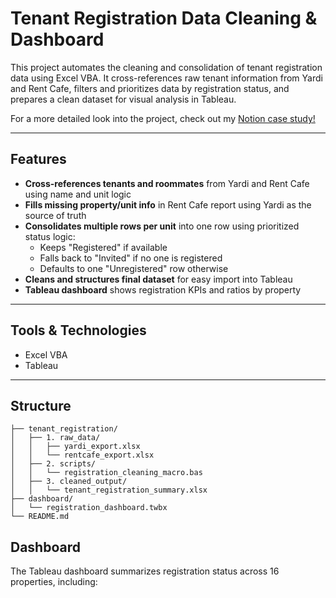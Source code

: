 # Tenant Registration Data Cleaning & Dashboard

This project automates the cleaning and consolidation of tenant registration data using Excel VBA. It cross-references raw tenant information from Yardi and Rent Cafe, filters and prioritizes data by registration status, and prepares a clean dataset for visual analysis in Tableau.

For a more detailed look into the project, check out my [Notion case study!](https://www.notion.so/Resident-Portal-Registration-Analysis-Excel-VBA-Tableau-1d9fcf2408d080d18c8dca641c623dd2)

---

## Features

- **Cross-references tenants and roommates** from Yardi and Rent Cafe using name and unit logic
- **Fills missing property/unit info** in Rent Cafe report using Yardi as the source of truth
- **Consolidates multiple rows per unit** into one row using prioritized status logic:
  - Keeps "Registered" if available
  - Falls back to "Invited" if no one is registered
  - Defaults to one "Unregistered" row otherwise
- **Cleans and structures final dataset** for easy import into Tableau
- **Tableau dashboard** shows registration KPIs and ratios by property

---

## Tools & Technologies

- Excel VBA  
- Tableau  


---

## Structure

```plaintext
├── tenant_registration/
│   ├── 1. raw_data/
│   │   ├── yardi_export.xlsx
│   │   └── rentcafe_export.xlsx
│   ├── 2. scripts/
│   │   └── registration_cleaning_macro.bas
│   ├── 3. cleaned_output/
│   │   └── tenant_registration_summary.xlsx
├── dashboard/
│   └── registration_dashboard.twbx
└── README.md
```

## Dashboard

The Tableau dashboard summarizes registration status across 16 properties, including:
